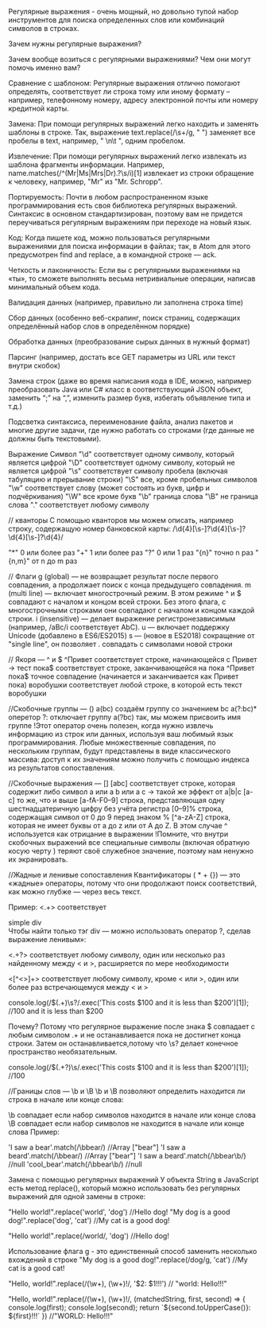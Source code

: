 Регулярные выражения - очень мощный, но довольно тупой набор инструментов для поиска определенных слов или комбинаций символов в строках.

Зачем нужны регулярные выражения?

Зачем вообще возиться с регулярными выражениями? Чем они могут помочь именно вам?

Сравнение с шаблоном: 
Регулярные выражения отлично помогают определять, соответствует ли строка тому или иному формату – например, телефонному номеру, адресу электронной почты или номеру кредитной карты.

Замена: При помощи регулярных выражений легко находить и заменять шаблоны в строке. Так, выражение text.replace(/\s+/g, " ") заменяет все пробелы в text, например, " \n\t ", одним пробелом.

Извлечение: При помощи регулярных выражений легко извлекать из шаблона фрагменты информации. Например, name.matches(/^(Mr|Ms|Mrs|Dr)\.?\s/i)[1] извлекает из строки обращение к человеку, например, "Mr" из "Mr. Schropp".

Портируемость: Почти в любом распространенном языке программирования есть своя библиотека регулярных выражений. Синтаксис в основном стандартизирован, поэтому вам не придется переучиваться регулярным выражениям при переходе на новый язык.

Код: Когда пишете код, можно пользоваться регулярными выражениями для поиска информации в файлах; так, в Atom для этого предусмотрен find and replace, а в командной строке — ack.

Четкость и лаконичность: Если вы с регулярными выражениями на «ты», то сможете выполнять весьма нетривиальные операции, написав минимальный объем кода.

Валидация данных (например, правильно ли заполнена строка time)

Сбор данных (особенно веб-скрапинг, поиск страниц, содержащих определённый набор слов в определённом порядке)

Обработка данных (преобразование сырых данных в нужный формат)

Парсинг (например, достать все GET параметры из URL или текст внутри скобок)

Замена строк (даже во время написания кода в IDE, можно, например преобразовать Java или C# класс в соответствующий JSON объект, заменить “;” на “,”, изменить размер букв, избегать объявление типа и т.д.)

Подсветка синтаксиса, переименование файла, анализ пакетов и многие другие задачи, где нужно работать со строками (где данные не должны быть текстовыми).

Выражение	Символ
"\d"	соответствует одному символу, который является цифрой
"\D"	соответствует одному символу, который не является цифрой
"\s"	соответствует символу пробела (включая табуляцию и прерывание строки)
"\S"	все, кроме пробельных символов
"\w"	соответствует слову (может состоять из букв, цифр и подчёркивания)
"\W"	все кроме букв
"\b"	граница слова
"\B"	не граница слова
"."     соответствует любому символу

// кванторы
С помощью кванторов мы можем описать, например строку, содержащую номер банковской карты: /\d{4}[\s\-]?\d{4}[\s\-]?\d{4}[\s\-]?\d{4}/

"*"	    0 или более раз
"+"	    1 или более раз
"?"	    0 или 1 раз
"{n}"	точно n раз
"{n,m}"	от n до m раз

// Флаги
g (global) ― не возвращает результат после первого совпадения, а продолжает поиск с конца предыдущего совпадения.
m (multi line) ― включает многострочный режим. В этом режиме ^ и $ совпадают с началом и концом всей строки. Без этого флага, с многострочными строками они совпадают с началом и концом каждой строки.
i (insensitive) ― делает выражение регистронезависимым (например, /aBc/i соответствует AbC).
u ―  включает поддержку Unicode (добавлено в ES6/ES2015)
s ― (новое в ES2018) сокращение от "single line", он позволяет . совпадать с символами новой строки

// Якоря — ^ и $
^Привет        соответствует строке, начинающейся с Привет -> тест
пока$          соответствует строке, заканчивающейся на пока
^Привет пока$  точное совпадение (начинается и заканчивается как Привет пока)
воробушки      соответствует любой строке, в которой есть текст воробушки

//Скобочные группы ― ()
a(bc)       создаём группу со значением bc
a(?:bc)*    оперетор ?: отключает группу
a(?<foo>bc) так, мы можем присвоить имя группе
!Этот оператор очень полезен, когда нужно извлечь информацию из строк или данных, используя ваш любимый язык программирования. Любые множественные совпадения, по нескольким группам, будут представлены в виде классического массива: доступ к их значениям можно получить с помощью индекса из результатов сопоставления.

//Скобочные выражения ― []
[abc]       соответствует строке, которая содержит либо символ a или a b или a c 
            -> такой же эффект от a|b|c
[a-c]       то же, что и выше
[a-fA-F0–9] строка, представляющая одну шестнадцатеричную цифру без учёта регистра
[0–9]%      строка, содержащая символ от 0 до 9 перед знаком %
[^a-zA-Z]   строка, которая не имеет буквы от a до z или от A до Z. В этом случае ^              используется как отрицание в выражении 
!Помните, что внутри скобочных выражений все специальные символы (включая обратную косую черту \) теряют своё служебное значение, поэтому нам ненужно их экранировать.

//Жадные и ленивые сопоставления
Квантификаторы ( * + {}) ― это «жадные» операторы, потому что они продолжают поиск      соответствий, как можно глубже ― через весь текст.

Пример: <.+> соответствует <div>simple div</div>
Чтобы найти только тэг div ― можно использовать оператор ?, сделав выражение ленивым»:
    
<.+?> соответствует любому символу, один или несколько раз найденному между < и >, расширяется по мере необходимости

<[^<>]+> соответствует любому символу, кроме < или >, один или более раз встречающемуся между < и >

console.log(/\$(.+)\s?/.exec('This costs $100 and it is less than $200')[1]);
//100 and it is less than $200

Почему? Потому что регулярное выражение после знака $ совпадает с любым символом .+ и не останавливается пока не достигнет конца строки. Затем он останавливается,потому что \s? делает конечное пространство необязательным.

console.log(/\$(.+?)\s/.exec('This costs $100 and it is less than $200')[1]);
//100

//Границы слов ― \b и \B
\b и \B позволяют определить находится ли строка в начале или конце слова:

\b совпадает если набор символов находится в начале или конце слова
\B совпадает если набор символов не находится в начале или конце слова
Пример:

'I saw a bear'.match(/\bbear/)    //Array ["bear"]
'I saw a beard'.match(/\bbear/)   //Array ["bear"]
'I saw a beard'.match(/\bbear\b/) //null
'cool_bear'.match(/\bbear\b/)     //null

Замена с помощью регулярных выражений
У объекта String в JavaScript есть метод replace(), который можно использовать без регулярных выражений для одной замены в строке:

"Hello world!".replace('world', 'dog') //Hello dog!
"My dog is a good dog!".replace('dog', 'cat') //My cat is a good dog!

"Hello world!".replace(/world/, 'dog') //Hello dog!

Использование флага g - это единственный способ заменить несколько вхождений в строке
"My dog is a good dog!".replace(/dog/g, 'cat') //My cat is a good cat!

"Hello, world!".replace(/(\w+), (\w+)!/, '$2: $1!!!')
// "world: Hello!!!"

"Hello, world!".replace(/(\w+), (\w+)!/, (matchedString, first, second) => {
  console.log(first);
  console.log(second);
  return \`${second.toUpperCase()}: ${first}!!!\`
})
//"WORLD: Hello!!!"
